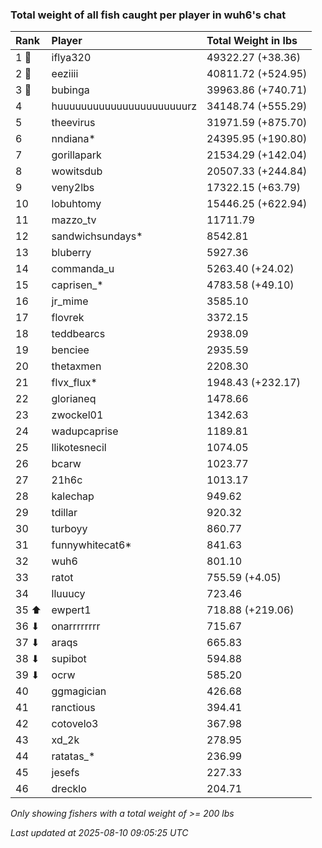 ### Total weight of all fish caught per player in wuh6's chat

| Rank  | Player                    | Total Weight in lbs |
|:------|:--------------------------|:--------------------|
| 1 🥇  | iflya320                  | 49322.27 (+38.36)   |
| 2 🥈  | eeziiii                   | 40811.72 (+524.95)  |
| 3 🥉  | bubinga                   | 39963.86 (+740.71)  |
| 4     | huuuuuuuuuuuuuuuuuuuuuurz | 34148.74 (+555.29)  |
| 5     | theevirus                 | 31971.59 (+875.70)  |
| 6     | nndiana*                  | 24395.95 (+190.80)  |
| 7     | gorillapark               | 21534.29 (+142.04)  |
| 8     | wowitsdub                 | 20507.33 (+244.84)  |
| 9     | veny2lbs                  | 17322.15 (+63.79)   |
| 10    | lobuhtomy                 | 15446.25 (+622.94)  |
| 11    | mazzo_tv                  | 11711.79            |
| 12    | sandwichsundays*          | 8542.81             |
| 13    | bluberry                  | 5927.36             |
| 14    | commanda_u                | 5263.40 (+24.02)    |
| 15    | caprisen_*                | 4783.58 (+49.10)    |
| 16    | jr_mime                   | 3585.10             |
| 17    | flovrek                   | 3372.15             |
| 18    | teddbearcs                | 2938.09             |
| 19    | benciee                   | 2935.59             |
| 20    | thetaxmen                 | 2208.30             |
| 21    | flvx_flux*                | 1948.43 (+232.17)   |
| 22    | glorianeq                 | 1478.66             |
| 23    | zwockel01                 | 1342.63             |
| 24    | wadupcaprise              | 1189.81             |
| 25    | llikotesnecil             | 1074.05             |
| 26    | bcarw                     | 1023.77             |
| 27    | 21h6c                     | 1013.17             |
| 28    | kalechap                  | 949.62              |
| 29    | tdillar                   | 920.32              |
| 30    | turboyy                   | 860.77              |
| 31    | funnywhitecat6*           | 841.63              |
| 32    | wuh6                      | 801.10              |
| 33    | ratot                     | 755.59 (+4.05)      |
| 34    | lluuucy                   | 723.46              |
| 35 ⬆  | ewpert1                   | 718.88 (+219.06)    |
| 36 ⬇  | onarrrrrrrr               | 715.67              |
| 37 ⬇  | araqs                     | 665.83              |
| 38 ⬇  | supibot                   | 594.88              |
| 39 ⬇  | ocrw                      | 585.20              |
| 40    | ggmagician                | 426.68              |
| 41    | ranctious                 | 394.41              |
| 42    | cotovelo3                 | 367.98              |
| 43    | xd_2k                     | 278.95              |
| 44    | ratatas_*                 | 236.99              |
| 45    | jesefs                    | 227.33              |
| 46    | drecklo                   | 204.71              |

_Only showing fishers with a total weight of >= 200 lbs_

_Last updated at 2025-08-10 09:05:25 UTC_